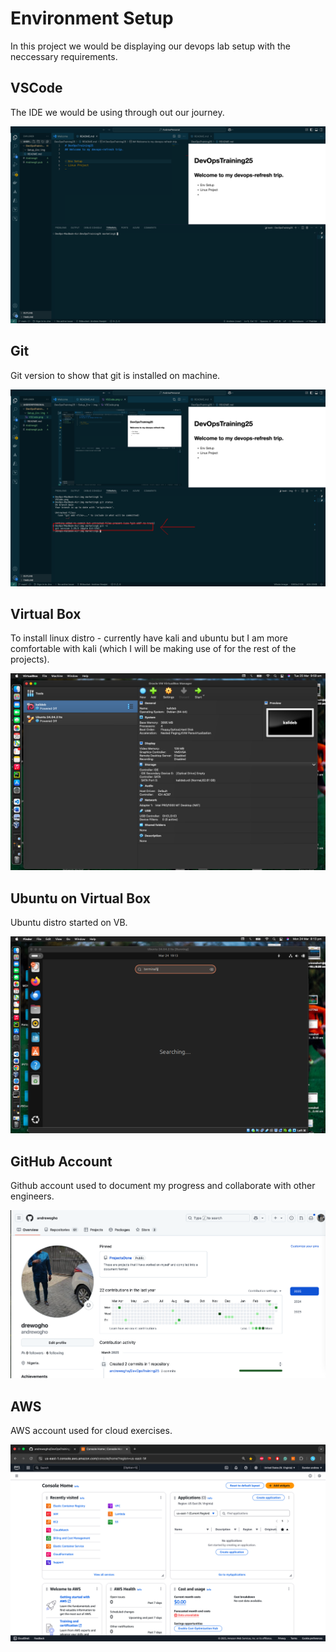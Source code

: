 # Environment Setup 
In this project we would be displaying our devops lab setup with the neccessary requirements.



## VSCode
The IDE we would be using through out our journey. 

![ide](1.VSCode.png)

## Git
Git version to show that git is installed on machine.

![git version](2.git.png)

## Virtual Box
To install linux distro - currently have kali and ubuntu but I am more comfortable with kali (which I will be making use of for the rest of the projects).

![git version](3.VirtualBox.png)

## Ubuntu on Virtual Box
Ubuntu distro started on VB.

![git version](4.UbuntuonVB.png)

## GitHub Account
Github account used to document my progress and collaborate with other engineers.

![git version](5.Github%20account.png)


## AWS 
AWS account used for cloud exercises.

![git version](6.AWS%20account.png)
